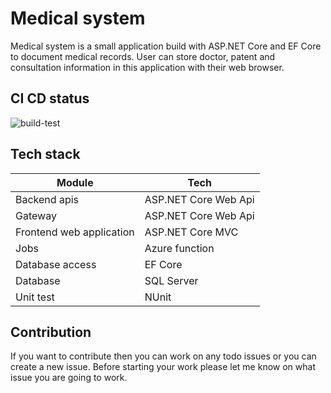 # Medical system

Medical system is a small application build with ASP.NET Core and EF Core to document medical records. 
User can store doctor, patent and consultation information in this application with their web browser.

## CI CD status
![build-test](https://github.com/Arnab-Developer/medical-system/workflows/build-test/badge.svg?branch=master)

## Tech stack
| Module | Tech |
|--------|------|
| Backend apis | ASP.NET Core Web Api |
| Gateway | ASP.NET Core Web Api |
| Frontend web application | ASP.NET Core MVC |
| Jobs | Azure function |
| Database access | EF Core |
| Database | SQL Server |
| Unit test | NUnit |

## Contribution
If you want to contribute then you can work on any todo issues or you can create a new issue. 
Before starting your work please let me know on what issue you are going to work.
